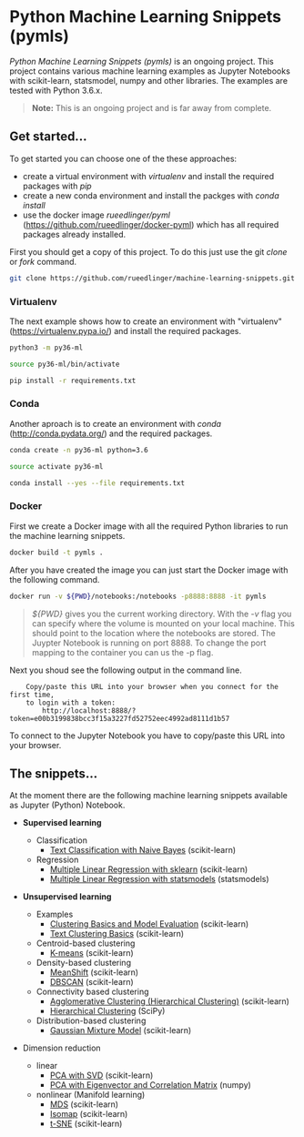 #  Python Machine Learning Snippets (pymls)
_Python Machine Learning Snippets (pymls)_ is an ongoing project. This project contains various machine learning 
examples as Jupyter Notebooks with scikit-learn, statsmodel, numpy and other libraries.
The examples are tested with Python 3.6.x.

> __Note:__ This is an ongoing project and is far away from complete.

## Get started...
To get started you can choose one of the these approaches:

- create a virtual environment with _virtualenv_ and install the required packages with _pip_
- create a new conda environment and install the packges with _conda install_ 
- use the docker image _rueedlinger/pyml_ (https://github.com/rueedlinger/docker-pyml) which has all 
required packages already installed.

First you should get a copy of this project. To do this just use the git _clone_ or _fork_ command.

```bash
git clone https://github.com/rueedlinger/machine-learning-snippets.git
```

### Virtualenv
The next example shows how to create an environment with "virtualenv" (https://virtualenv.pypa.io/) 
and install the required packages.

```bash
python3 -m py36-ml

source py36-ml/bin/activate

pip install -r requirements.txt
``` 

### Conda
Another aproach is to create an environment with _conda_ 
(http://conda.pydata.org/) and the required packages.

```bash
conda create -n py36-ml python=3.6

source activate py36-ml

conda install --yes --file requirements.txt
``` 

### Docker

First we create a Docker image with all the required Python libraries to run 
the machine learning snippets.

```bash
docker build -t pymls .
```


After you have created the image you can just start the Docker image with the following command.

```bash
docker run -v ${PWD}/notebooks:/notebooks -p8888:8888 -it pymls
```

> _${PWD}_ gives you the current working directory. With the _-v_ flag you can specify where the volume is mounted on your local machine. This should 
> point to the location where the notebooks are stored. The Juypter Notebook is running on port 8888. 
> To change the port mapping to the container you can us the -p flag. 


    
Next you shoud see the following output in the command line.

        Copy/paste this URL into your browser when you connect for the first time,
        to login with a token:
            http://localhost:8888/?token=e00b3199838bcc3f15a3227fd52752eec4992ad8111d1b57

To connect to the Jupyter Notebook you have to copy/paste this URL into your browser.

## The snippets...
At the moment there are the following machine learning snippets available as Jupyter (Python) Notebook.

- __Supervised learning__
    - Classification
        - [Text Classification with Naive Bayes](notebooks/supervised/text_classification/text_classification.ipynb) (scikit-learn)
    - Regression
        - [Multiple Linear Regression with sklearn](notebooks/supervised/linear_regression/multiple_linear_regression_sklearn.ipynb) (scikit-learn)
        - [Multiple Linear Regression with statsmodels](notebooks/supervised/linear_regression/multiple_linear_regression_statsmodels.ipynb) (statsmodels)
- __Unsupervised learning__ 
    - Examples
        - [Clustering Basics and Model Evaluation](notebooks/unsupervised/clustering/clustering_basics_model_evaluation.ipynb) (scikit-learn)
        - [Text Clustering Basics](notebooks/unsupervised/clustering/clustering_text.ipynb) (scikit-learn)
    - Centroid-based clustering
        - [K-means](notebooks/unsupervised/clustering/kmeans/clustering_kmeans.ipynb) (scikit-learn)
    - Density-based clustering
        - [MeanShift](notebooks/unsupervised/clustering/meanshift/clustering_meanshift.ipynb) (scikit-learn)
        - [DBSCAN](notebooks/unsupervised/clustering/dbscan/clustering_dbscan.ipynb) (scikit-learn)
    - Connectivity based clustering
        - [Agglomerative Clustering (Hierarchical Clustering)](notebooks/unsupervised/clustering/agglomerative/clustering_agglomerative.ipynb) (scikit-learn)
        - [Hierarchical Clustering](notebooks/unsupervised/clustering/hclust/clustering_hclust.ipynb) (SciPy)
    - Distribution-based clustering
        - [Gaussian Mixture Model](notebooks/unsupervised/clustering/gaussian_mixture/clustering_gaussian_mixture.ipynb) (scikit-learn)
        
       
- Dimension reduction
    - linear
        - [PCA with SVD](notebooks/unsupervised/dimensionality_reduction/pca/dimensionality_reduction_pca.ipynb) (scikit-learn)
        - [PCA with Eigenvector and Correlation Matrix](notebooks/unsupervised/dimensionality_reduction/eigen/dimensionality_reduction_eigen.ipynb) (numpy)
    - nonlinear (Manifold learning)
        - [MDS](notebooks/unsupervised/dimensionality_reduction/mds/dimensionality_reduction_mds.ipynb) (scikit-learn)
        - [Isomap](notebooks/unsupervised/dimensionality_reduction/isomap/dimensionality_reduction_isomap.ipynb) (scikit-learn)
        - [t-SNE](notebooks/unsupervised/dimensionality_reduction/tsne/dimensionality_reduction_tsne.ipynb) (scikit-learn)